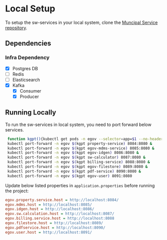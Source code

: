 # Local Setup

To setup the sw-services in your local system, clone the [Muncipal Service repository](https://github.com/egovernments/municipal-services).

## Dependencies

### Infra Dependency

- [x] Postgres DB
- [ ] Redis
- [ ] Elasticsearch
- [x] Kafka
  - [x] Consumer
  - [x] Producer

## Running Locally

To run the sw-services in local system, you need to port forward below services.

```bash
 function kgpt(){kubectl get pods -n egov --selector=app=$1 --no-headers=true | head -n1 | awk '{print $1}'}
 kubectl port-forward -n egov $(kgpt property-service) 8084:8080 &
 kubectl port-forward -n egov $(kgpt egov-mdms-service) 8085:8080 &
 kubectl port-forward -n egov $(kgpt egov-idgen) 8086:8080 &
 kubectl port-forward -n egov $(kgpt sw-calculator) 8087:8080 &
 kubectl port-forward -n egov $(kgpt billing-service) 8088:8080 &
 kubectl port-forward -n egov $(kgpt egov-filestore) 8089:8080 &
 kubectl port-forward -n egov $(kgpt pdf-service) 8090:8080 &
 kubectl port-forward -n egov $(kgpt egov-user) 8091:8080
``` 

Update below listed properties in `application.properties` before running the project:

```ini
egov.property.service.host = http://localhost:8084/
egov.mdms.host = http://localhost:8085/
egov.idgen.host = http://localhost:8086/
egov.sw.calculation.host = http://localhost:8087/
egov.billing.service.host = http://localhost:8088
egov.filestore.host = http://localhost:8089/
egov.pdfservice.host = http://localhost:8090/
egov.user.host = http://localhost:8091/
```